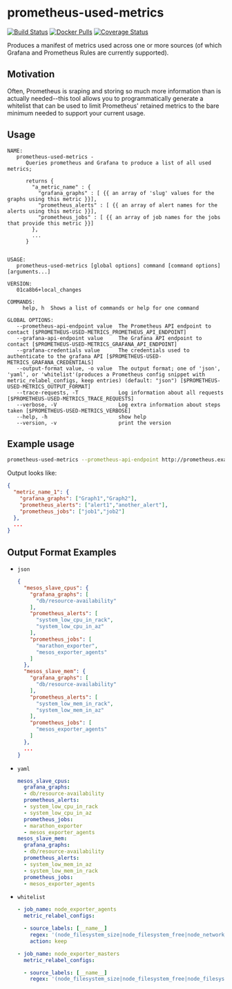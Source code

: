 prometheus-used-metrics
===
[![Build Status](https://travis-ci.org/matt-deboer/prometheus-used-metrics.svg?branch=master)](https://travis-ci.org/matt-deboer/prometheus-used-metrics)
[![Docker Pulls](https://img.shields.io/docker/pulls/mattdeboer/prometheus-used-metrics.svg)](https://hub.docker.com/r/mattdeboer/prometheus-used-metrics/)
[![Coverage Status](https://coveralls.io/repos/github/matt-deboer/prometheus-used-metrics/badge.svg?branch=master)](https://coveralls.io/github/matt-deboer/prometheus-used-metrics?branch=master) 



Produces a manifest of metrics used across one or more sources (of which Grafana and Prometheus Rules are currently supported).

Motivation
---

Often, Prometheus is sraping and storing so much more information than is actually needed--this tool allows you to programmatically generate
a whitelist that can be used to limit Prometheus' retained metrics to the bare minimum needed to support your current usage.

Usage
---

```
NAME:
   prometheus-used-metrics -
      Queries prometheus and Grafana to produce a list of all used metrics;

      returns {
        "a_metric_name" : {
          "grafana_graphs" : [ {{ an array of 'slug' values for the graphs using this metric }}],
          "prometheus_alerts" : [ {{ an array of alert names for the alerts using this metric }}],
          "prometheus_jobs" : [ {{ an array of job names for the jobs that provide this metric }}]
        },
        ...
      }


USAGE:
   prometheus-used-metrics [global options] command [command options] [arguments...]

VERSION:
   01ca8b6+local_changes

COMMANDS:
     help, h  Shows a list of commands or help for one command

GLOBAL OPTIONS:
   --prometheus-api-endpoint value  The Prometheus API endpoint to contact [$PROMETHEUS-USED-METRICS_PROMETHEUS_API_ENDPOINT]
   --grafana-api-endpoint value     The Grafana API endpoint to contact [$PROMETHEUS-USED-METRICS_GRAFANA_API_ENDPOINT]
   --grafana-credentials value      The credentials used to authenticate to the grafana API [$PROMETHEUS-USED-METRICS_GRAFANA_CREDENTIALS]
   --output-format value, -o value  The output format; one of 'json', 'yaml', or 'whitelist'(produces a Prometheus config snippet with metric_relabel_configs, keep entries) (default: "json") [$PROMETHEUS-USED-METRICS_OUTPUT_FORMAT]
   --trace-requests, -T             Log information about all requests [$PROMETHEUS-USED-METRICS_TRACE_REQUESTS]
   --verbose, -V                    Log extra information about steps taken [$PROMETHEUS-USED-METRICS_VERBOSE]
   --help, -h                       show help
   --version, -v                    print the version
```


## Example usage 

```sh
prometheus-used-metrics --prometheus-api-endpoint http://prometheus.example.org --grafana-api-endpoint http://grafana.example.org --grafana-credentials "reallylongapitokenhere"
```

Output looks like:

```json
{
  "metric_name_1": {
    "grafana_graphs": ["Graph1","Graph2"],
    "prometheus_alerts": ["alert1","another_alert"],
    "prometheus_jobs": ["job1","job2"]
  },
  ...
}
```

## Output Format Examples

- `json`

  ```json
  {
    "mesos_slave_cpus": {
      "grafana_graphs": [
        "db/resource-availability"
      ],
      "prometheus_alerts": [
        "system_low_cpu_in_rack",
        "system_low_cpu_in_az"
      ],
      "prometheus_jobs": [
        "marathon_exporter",
        "mesos_exporter_agents"
      ]
    },
    "mesos_slave_mem": {
      "grafana_graphs": [
        "db/resource-availability"
      ],
      "prometheus_alerts": [
        "system_low_mem_in_rack",
        "system_low_mem_in_az"
      ],
      "prometheus_jobs": [
        "mesos_exporter_agents"
      ]
    },
    ...
  }
  ```

- `yaml`

  ```yaml
  mesos_slave_cpus:
    grafana_graphs:
    - db/resource-availability
    prometheus_alerts:
    - system_low_cpu_in_rack
    - system_low_cpu_in_az
    prometheus_jobs:
    - marathon_exporter
    - mesos_exporter_agents
  mesos_slave_mem:
    grafana_graphs:
    - db/resource-availability
    prometheus_alerts:
    - system_low_mem_in_az
    - system_low_mem_in_rack
    prometheus_jobs:
    - mesos_exporter_agents
  ```

- `whitelist`

  ```yaml
  - job_name: node_exporter_agents
    metric_relabel_configs:

    - source_labels: [__name__]
      regex: '(node_filesystem_size|node_filesystem_free|node_network_transmit_bytes|node_network_receive_bytes|node_cpu)'
      action: keep

  - job_name: node_exporter_masters
    metric_relabel_configs:

    - source_labels: [__name__]
      regex: '(node_filesystem_size|node_filesystem_free|node_filesystem_sizenode_network_transmit_bytes|node_network_receive_bytes)'
  ```
